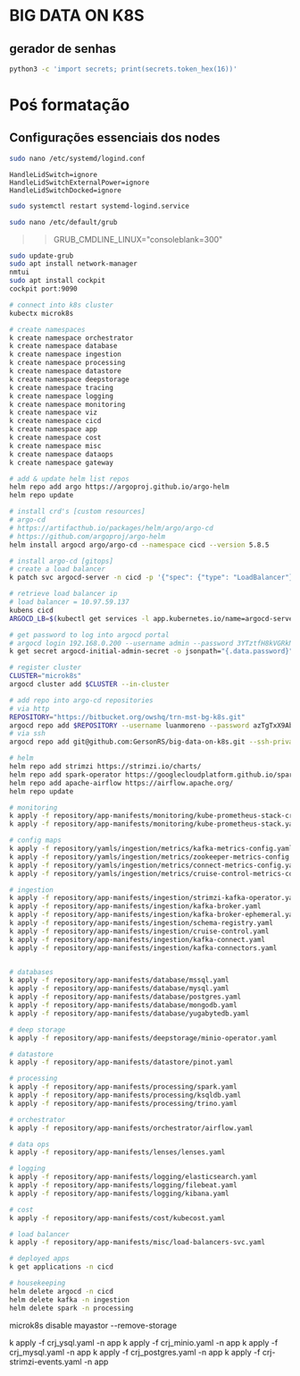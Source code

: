 # BIG DATA ON K8S 
## gerador de senhas
```bash
python3 -c 'import secrets; print(secrets.token_hex(16))'
```
# Poś formatação
## Configurações essenciais dos nodes
```bash
sudo nano /etc/systemd/logind.conf
```
```
HandleLidSwitch=ignore
HandleLidSwitchExternalPower=ignore
HandleLidSwitchDocked=ignore
```
```bash
sudo systemctl restart systemd-logind.service

sudo nano /etc/default/grub
```
>> GRUB_CMDLINE_LINUX="consoleblank=300"
```bash
sudo update-grub
sudo apt install network-manager
nmtui
sudo apt install cockpit
cockpit port:9090
```

```sh
# connect into k8s cluster
kubectx microk8s

# create namespaces
k create namespace orchestrator
k create namespace database
k create namespace ingestion
k create namespace processing
k create namespace datastore
k create namespace deepstorage
k create namespace tracing
k create namespace logging
k create namespace monitoring
k create namespace viz
k create namespace cicd
k create namespace app
k create namespace cost
k create namespace misc
k create namespace dataops
k create namespace gateway

# add & update helm list repos
helm repo add argo https://argoproj.github.io/argo-helm
helm repo update

# install crd's [custom resources]
# argo-cd
# https://artifacthub.io/packages/helm/argo/argo-cd
# https://github.com/argoproj/argo-helm
helm install argocd argo/argo-cd --namespace cicd --version 5.8.5

# install argo-cd [gitops]
# create a load balancer
k patch svc argocd-server -n cicd -p '{"spec": {"type": "LoadBalancer"}}'

# retrieve load balancer ip
# load balancer = 10.97.59.137
kubens cicd
ARGOCD_LB=$(kubectl get services -l app.kubernetes.io/name=argocd-server,app.kubernetes.io/instance=argocd -o jsonpath="{.items[0].status.loadBalancer.ingress[0].ip}")

# get password to log into argocd portal
# argocd login 192.168.0.200 --username admin --password 3YTztfH8kVGRkN2c --insecure
k get secret argocd-initial-admin-secret -o jsonpath="{.data.password}" | base64 -d | xargs -t -I {} argocd login $ARGOCD_LB --username admin --password {} --insecure

# register cluster
CLUSTER="microk8s"
argocd cluster add $CLUSTER --in-cluster

# add repo into argo-cd repositories
# via http
REPOSITORY="https://bitbucket.org/owshq/trn-mst-bg-k8s.git"
argocd repo add $REPOSITORY --username luanmoreno --password azTgTxX9AbZpr2nxspKQ --port-forward
# via ssh
argocd repo add git@github.com:GersonRS/big-data-on-k8s.git --ssh-private-key-path ~/.ssh/id_ed25519 --insecure-skip-server-verification
```

```sh
# helm
helm repo add strimzi https://strimzi.io/charts/
helm repo add spark-operator https://googlecloudplatform.github.io/spark-on-k8s-operator
helm repo add apache-airflow https://airflow.apache.org/
helm repo update

# monitoring
k apply -f repository/app-manifests/monitoring/kube-prometheus-stack-crds.yaml
k apply -f repository/app-manifests/monitoring/kube-prometheus-stack.yaml

# config maps
k apply -f repository/yamls/ingestion/metrics/kafka-metrics-config.yaml
k apply -f repository/yamls/ingestion/metrics/zookeeper-metrics-config.yaml
k apply -f repository/yamls/ingestion/metrics/connect-metrics-config.yaml
k apply -f repository/yamls/ingestion/metrics/cruise-control-metrics-config.yaml

# ingestion
k apply -f repository/app-manifests/ingestion/strimzi-kafka-operator.yaml
k apply -f repository/app-manifests/ingestion/kafka-broker.yaml
k apply -f repository/app-manifests/ingestion/kafka-broker-ephemeral.yaml
k apply -f repository/app-manifests/ingestion/schema-registry.yaml
k apply -f repository/app-manifests/ingestion/cruise-control.yaml
k apply -f repository/app-manifests/ingestion/kafka-connect.yaml
k apply -f repository/app-manifests/ingestion/kafka-connectors.yaml


# databases
k apply -f repository/app-manifests/database/mssql.yaml
k apply -f repository/app-manifests/database/mysql.yaml
k apply -f repository/app-manifests/database/postgres.yaml
k apply -f repository/app-manifests/database/mongodb.yaml
k apply -f repository/app-manifests/database/yugabytedb.yaml

# deep storage
k apply -f repository/app-manifests/deepstorage/minio-operator.yaml

# datastore
k apply -f repository/app-manifests/datastore/pinot.yaml

# processing
k apply -f repository/app-manifests/processing/spark.yaml
k apply -f repository/app-manifests/processing/ksqldb.yaml
k apply -f repository/app-manifests/processing/trino.yaml

# orchestrator
k apply -f repository/app-manifests/orchestrator/airflow.yaml

# data ops
k apply -f repository/app-manifests/lenses/lenses.yaml

# logging
k apply -f repository/app-manifests/logging/elasticsearch.yaml
k apply -f repository/app-manifests/logging/filebeat.yaml
k apply -f repository/app-manifests/logging/kibana.yaml

# cost
k apply -f repository/app-manifests/cost/kubecost.yaml

# load balancer
k apply -f repository/app-manifests/misc/load-balancers-svc.yaml

# deployed apps
k get applications -n cicd

# housekeeping
helm delete argocd -n cicd
helm delete kafka -n ingestion
helm delete spark -n processing
```

microk8s disable mayastor --remove-storage

<!-- REPOSITORY="https://github.com/GersonRS/big-data-on-k8s.git"
argocd repo add $REPOSITORY --username GersonRS --password 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 --port-forward -->

<!-- kubectl create secret generic airflow-ssh-secret --from-file=gitSshKey=$HOME/.ssh/id_ed25519 -->

<!-- sudo snap run --shell microk8s -c '$SNAP_COMMON/addons/core/addons/mayastor/pools.py add --node pc0 --size 50GB' -->
<!-- sudo snap run --shell microk8s -c '$SNAP_COMMON/addons/core/addons/mayastor/pools.py remove microk8s-pc1-pool --force --purge' -->

k apply -f crj_ysql.yaml -n app
k apply -f crj_minio.yaml -n app
k apply -f crj_mysql.yaml -n app
k apply -f crj_postgres.yaml -n app
k apply -f crj-strimzi-events.yaml -n app